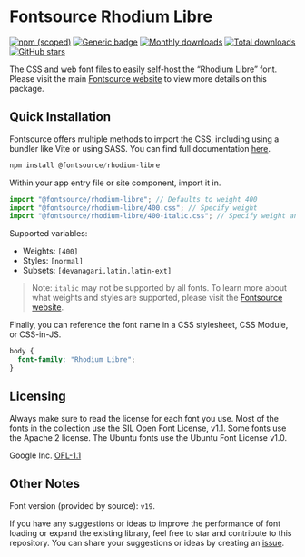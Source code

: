 # Fontsource Rhodium Libre

[![npm (scoped)](https://img.shields.io/npm/v/@fontsource/rhodium-libre?color=brightgreen)](https://www.npmjs.com/package/@fontsource/rhodium-libre) [![Generic badge](https://img.shields.io/badge/fontsource-passing-brightgreen)](https://github.com/fontsource/fontsource) [![Monthly downloads](https://badgen.net/npm/dm/@fontsource/rhodium-libre)](https://github.com/fontsource/fontsource) [![Total downloads](https://badgen.net/npm/dt/@fontsource/rhodium-libre)](https://github.com/fontsource/fontsource) [![GitHub stars](https://img.shields.io/github/stars/fontsource/fontsource.svg?style=social&label=Star)](https://github.com/fontsource/fontsource/stargazers)

The CSS and web font files to easily self-host the “Rhodium Libre” font. Please visit the main [Fontsource website](https://fontsource.org/fonts/rhodium-libre) to view more details on this package.

## Quick Installation

Fontsource offers multiple methods to import the CSS, including using a bundler like Vite or using SASS. You can find full documentation [here](https://fontsource.org/docs/getting-started/introduction).

```javascript
npm install @fontsource/rhodium-libre
```

Within your app entry file or site component, import it in.

```javascript
import "@fontsource/rhodium-libre"; // Defaults to weight 400
import "@fontsource/rhodium-libre/400.css"; // Specify weight
import "@fontsource/rhodium-libre/400-italic.css"; // Specify weight and style
```

Supported variables:
- Weights: `[400]`
- Styles: `[normal]`
- Subsets: `[devanagari,latin,latin-ext]`

> Note: `italic` may not be supported by all fonts. To learn more about what weights and styles are supported, please visit the [Fontsource website](https://fontsource.org/fonts/rhodium-libre).

Finally, you can reference the font name in a CSS stylesheet, CSS Module, or CSS-in-JS.

```css
body {
  font-family: "Rhodium Libre";
}
```

## Licensing
Always make sure to read the license for each font you use. Most of the fonts in the collection use the SIL Open Font License, v1.1. Some fonts use the Apache 2 license. The Ubuntu fonts use the Ubuntu Font License v1.0.

Google Inc.
[OFL-1.1](http://scripts.sil.org/OFL)

## Other Notes
Font version (provided by source): `v19`.

If you have any suggestions or ideas to improve the performance of font loading or expand the existing library, feel free to star and contribute to this repository. You can share your suggestions or ideas by creating an [issue](https://github.com/fontsource/fontsource/issues).